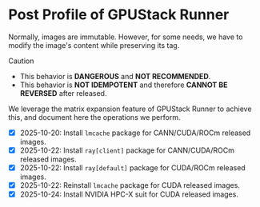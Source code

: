 # Post Profile of GPUStack Runner

Normally, images are immutable.
However, for some needs, we have to modify the image's content while preserving its tag.

> [!CAUTION]
> - This behavior is **DANGEROUS** and **NOT RECOMMENDED**.
> - This behavior is **NOT IDEMPOTENT** and therefore **CANNOT BE REVERSED** after released.

We leverage the matrix expansion feature of GPUStack Runner to achieve this, and document here the operations we perform.

- [x] 2025-10-20: Install `lmcache` package for CANN/CUDA/ROCm released images.
- [x] 2025-10-22: Install `ray[client]` package for CANN/CUDA/ROCm released images.
- [x] 2025-10-22: Install `ray[default]` package for CUDA/ROCm released images.
- [x] 2025-10-22: Reinstall `lmcache` package for CUDA released images.
- [x] 2025-10-24: Install NVIDIA HPC-X suit for CUDA released images.
